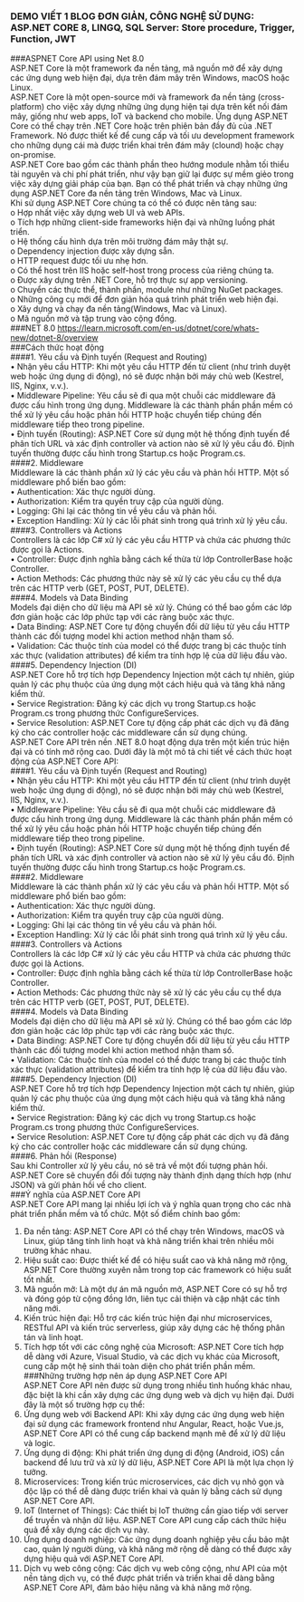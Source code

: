 ###  DEMO VIẾT 1 BLOG ĐƠN GIẢN, CÔNG NGHỆ SỬ DỤNG: ASP.NET CORE 8, LINGQ, SQL Server: Store procedure, Trigger, Function, JWT 
###ASPNET Core API using Net 8.0 <br>
ASP.NET Core là một framework đa nền tảng, mã nguồn mở để xây dựng các ứng dụng web hiện đại, dựa trên đám mây trên Windows, macOS hoặc Linux.<br>
ASP.NET Core là một open-source mới và framework đa nền tảng (cross-platform) cho việc xây dựng những ứng dụng hiện tại dựa trên kết nối đám mây, giống như web apps, IoT và backend cho mobile. Ứng dụng ASP.NET Core có thể chạy trên .NET Core hoặc trên phiên bản đầy đủ của .NET Framework.
  Nó được thiết kế để cung cấp và tối ưu development framework cho những dụng cái mà được triển khai trên đám mây (clound) hoặc chạy on-promise.<br>
ASP.NET Core bao gồm các thành phần theo hướng module nhằm tối thiểu tài nguyên và chi phí phát triển, như vậy bạn giữ lại được sự mềm giẻo trong việc xây dựng giải pháp của bạn. Bạn có thể phát triển và chạy những ứng dụng ASP.NET Core đa nền tảng trên Windows, Mac và Linux.<br>
Khi sử dụng ASP.NET Core chúng ta có thể có được nên tảng sau:<br>
o	Hợp nhất việc xây dựng web UI và web APIs.<br>
o	Tích hợp những client-side frameworks hiện đại và những luồng phát triển.<br>
o	Hệ thống cấu hình dựa trên môi trường đám mây thật sự.<br>
o	Dependency injection được xây dựng sẵn.<br>
o	HTTP request được tối ưu nhẹ hơn.<br>
o	Có thể host trên IIS hoặc self-host trong process của riêng chúng ta.<br>
o	Được xây dựng trên .NET Core, hỗ trợ thực sự app versioning.<br>
o	Chuyển các thực thể, thành phần, module như những NuGet packages.<br>
o	Những công cụ mới để đơn giản hóa quá trình phát triển web hiện đại.<br>
o	Xây dựng và chạy đa nền tảng(Windows, Mac và Linux).<br>
o	Mã nguồn mở và tập trung vào cộng đồng.<br>
###NET 8.0 https://learn.microsoft.com/en-us/dotnet/core/whats-new/dotnet-8/overview<br>
  ###Cách thức hoạt động <br>
####1. Yêu cầu và Định tuyến (Request and Routing) <br>
•	Nhận yêu cầu HTTP: Khi một yêu cầu HTTP đến từ client (như trình duyệt web hoặc ứng dụng di động), nó sẽ được nhận bởi máy chủ web (Kestrel, IIS, Nginx, v.v.).<br>
•	Middleware Pipeline: Yêu cầu sẽ đi qua một chuỗi các middleware đã được cấu hình trong ứng dụng. Middleware là các thành phần phần mềm có thể xử lý yêu cầu hoặc phản hồi HTTP 
  hoặc chuyển tiếp chúng đến middleware tiếp theo trong pipeline.<br>
•	Định tuyến (Routing): ASP.NET Core sử dụng một hệ thống định tuyến để phân tích URL và xác định controller 
  và action nào sẽ xử lý yêu cầu đó. Định tuyến thường được cấu hình trong Startup.cs hoặc Program.cs.<br>
####2. Middleware<br>
Middleware là các thành phần xử lý các yêu cầu và phản hồi HTTP. Một số middleware phổ biến bao gồm:<br>
•	Authentication: Xác thực người dùng.<br>
•	Authorization: Kiểm tra quyền truy cập của người dùng.<br>
•	Logging: Ghi lại các thông tin về yêu cầu và phản hồi.<br>
•	Exception Handling: Xử lý các lỗi phát sinh trong quá trình xử lý yêu cầu.<br>
####3. Controllers và Actions<br>
Controllers là các lớp C# xử lý các yêu cầu HTTP và chứa các phương thức được gọi là Actions.<br>
•	Controller: Được định nghĩa bằng cách kế thừa từ lớp ControllerBase hoặc Controller.<br>
•	Action Methods: Các phương thức này sẽ xử lý các yêu cầu cụ thể dựa trên các HTTP verb (GET, POST, PUT, DELETE).<br>
####4. Models và Data Binding<br>
Models đại diện cho dữ liệu mà API sẽ xử lý. Chúng có thể bao gồm các lớp đơn giản hoặc các lớp phức tạp với các ràng buộc xác thực.<br>
•	Data Binding: ASP.NET Core tự động chuyển đổi dữ liệu từ yêu cầu HTTP thành các đối tượng model khi action method nhận tham số.<br>
•	Validation: Các thuộc tính của model có thể được trang bị các thuộc tính xác thực (validation attributes) để kiểm tra tính hợp lệ của dữ liệu đầu vào.<br>
####5. Dependency Injection (DI)<br>
ASP.NET Core hỗ trợ tích hợp Dependency Injection một cách tự nhiên, giúp quản lý các phụ thuộc của ứng dụng một cách hiệu quả và tăng khả năng kiểm thử.<br>
•	Service Registration: Đăng ký các dịch vụ trong Startup.cs hoặc Program.cs trong phương thức ConfigureServices.<br>
•	Service Resolution: ASP.NET Core tự động cấp phát các dịch vụ đã đăng ký cho các controller hoặc các middleware cần sử dụng chúng.<br>
ASP.NET Core API trên nền .NET 8.0 hoạt động dựa trên một kiến trúc hiện đại và có tính mở rộng cao. Dưới đây là một mô tả chi tiết về cách thức hoạt động của ASP.NET Core API:<br>
####1. Yêu cầu và Định tuyến (Request and Routing)<br>
•	Nhận yêu cầu HTTP: Khi một yêu cầu HTTP đến từ client (như trình duyệt web hoặc ứng dụng di động), nó sẽ được nhận bởi máy chủ web (Kestrel, IIS, Nginx, v.v.).<br>
•	Middleware Pipeline: Yêu cầu sẽ đi qua một chuỗi các middleware đã được cấu hình trong ứng dụng. Middleware là các thành phần phần mềm có thể xử lý yêu cầu 
  hoặc phản hồi HTTP hoặc chuyển tiếp chúng đến middleware tiếp theo trong pipeline.<br>
•	Định tuyến (Routing): ASP.NET Core sử dụng một hệ thống định tuyến để phân tích URL và xác định controller và action nào sẽ xử lý yêu cầu đó. Định tuyến thường được cấu hình trong Startup.cs hoặc Program.cs.<br>
####2. Middleware<br>
Middleware là các thành phần xử lý các yêu cầu và phản hồi HTTP. Một số middleware phổ biến bao gồm:<br>
•	Authentication: Xác thực người dùng.<br>
•	Authorization: Kiểm tra quyền truy cập của người dùng.<br>
•	Logging: Ghi lại các thông tin về yêu cầu và phản hồi.<br>
•	Exception Handling: Xử lý các lỗi phát sinh trong quá trình xử lý yêu cầu.<br>
####3. Controllers và Actions<br>
Controllers là các lớp C# xử lý các yêu cầu HTTP và chứa các phương thức được gọi là Actions.<br>
•	Controller: Được định nghĩa bằng cách kế thừa từ lớp ControllerBase hoặc Controller.<br>
•	Action Methods: Các phương thức này sẽ xử lý các yêu cầu cụ thể dựa trên các HTTP verb (GET, POST, PUT, DELETE).<br>
####4. Models và Data Binding<br>
Models đại diện cho dữ liệu mà API sẽ xử lý. Chúng có thể bao gồm các lớp đơn giản hoặc các lớp phức tạp với các ràng buộc xác thực.<br>
•	Data Binding: ASP.NET Core tự động chuyển đổi dữ liệu từ yêu cầu HTTP thành các đối tượng model khi action method nhận tham số.<br>
•	Validation: Các thuộc tính của model có thể được trang bị các thuộc tính xác thực (validation attributes) để kiểm tra tính hợp lệ của dữ liệu đầu vào.<br>
####5. Dependency Injection (DI)<br>
ASP.NET Core hỗ trợ tích hợp Dependency Injection một cách tự nhiên, giúp quản lý các phụ thuộc của ứng dụng một cách hiệu quả và tăng khả năng kiểm thử.<br>
•	Service Registration: Đăng ký các dịch vụ trong Startup.cs hoặc Program.cs trong phương thức ConfigureServices.<br>
•	Service Resolution: ASP.NET Core tự động cấp phát các dịch vụ đã đăng ký cho các controller hoặc các middleware cần sử dụng chúng.<br>
####6. Phản hồi (Response)<br>
Sau khi Controller xử lý yêu cầu, nó sẽ trả về một đối tượng phản hồi. ASP.NET Core sẽ chuyển đổi đối tượng này thành định dạng thích hợp (như JSON) và gửi phản hồi về cho client.<br>
###Ý nghĩa của ASP.NET Core API<br>
ASP.NET Core API mang lại nhiều lợi ích và ý nghĩa quan trọng cho các nhà phát triển phần mềm và tổ chức. Một số điểm chính bao gồm:<br>
1.	Đa nền tảng: ASP.NET Core API có thể chạy trên Windows, macOS và Linux, giúp tăng tính linh hoạt và khả năng triển khai trên nhiều môi trường khác nhau.<br>
2.	Hiệu suất cao: Được thiết kế để có hiệu suất cao và khả năng mở rộng, ASP.NET Core thường xuyên nằm trong top các framework có hiệu suất tốt nhất.<br>
3.	Mã nguồn mở: Là một dự án mã nguồn mở, ASP.NET Core có sự hỗ trợ và đóng góp từ cộng đồng lớn, liên tục cải thiện và cập nhật các tính năng mới.<br>
4.	Kiến trúc hiện đại: Hỗ trợ các kiến trúc hiện đại như microservices, RESTful API và kiến trúc serverless, giúp xây dựng các hệ thống phân tán và linh hoạt.<br>
5.	Tích hợp tốt với các công nghệ của Microsoft: ASP.NET Core tích hợp dễ dàng với Azure, Visual Studio, và các dịch vụ khác của Microsoft, cung cấp một hệ sinh thái toàn diện cho phát triển phần mềm.<br>
###Những trường hợp nên áp dụng ASP.NET Core API<br>
ASP.NET Core API nên được sử dụng trong nhiều tình huống khác nhau, đặc biệt là khi cần xây dựng các ứng dụng web và dịch vụ hiện đại. Dưới đây là một số trường hợp cụ thể:<br>
1.	Ứng dụng web với Backend API: Khi xây dựng các ứng dụng web hiện đại sử dụng các framework frontend như Angular, React, hoặc Vue.js, ASP.NET Core API có thể cung cấp backend mạnh mẽ để xử lý dữ liệu và logic.<br>
2.	Ứng dụng di động: Khi phát triển ứng dụng di động (Android, iOS) cần backend để lưu trữ và xử lý dữ liệu, ASP.NET Core API là một lựa chọn lý tưởng.<br>
3.	Microservices: Trong kiến trúc microservices, các dịch vụ nhỏ gọn và độc lập có thể dễ dàng được triển khai và quản lý bằng cách sử dụng ASP.NET Core API.<br>
4.	IoT (Internet of Things): Các thiết bị IoT thường cần giao tiếp với server để truyền và nhận dữ liệu. ASP.NET Core API cung cấp cách thức hiệu quả để xây dựng các dịch vụ này.<br>
5.	Ứng dụng doanh nghiệp: Các ứng dụng doanh nghiệp yêu cầu bảo mật cao, quản lý người dùng, và khả năng mở rộng dễ dàng có thể được xây dựng hiệu quả với ASP.NET Core API.<br>
6.	Dịch vụ web công cộng: Các dịch vụ web công cộng, như API của một nền tảng dịch vụ, có thể được phát triển và triển khai dễ dàng bằng ASP.NET Core API, đảm bảo hiệu năng và khả năng mở rộng.<br>




